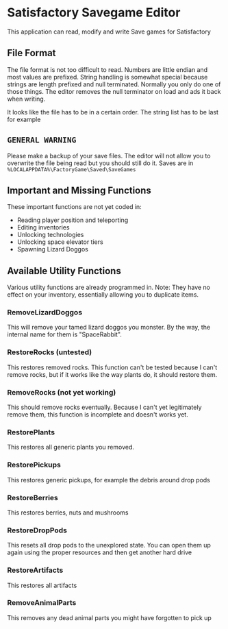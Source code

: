 # Satisfactory Savegame Editor

This application can read, modify and write Save games for Satisfactory

## File Format

The file format is not too difficult to read. Numbers are little endian and most values are prefixed.
String handling is somewhat special because strings are length prefixed and null terminated.
Normally you only do one of those things.
The editor removes the null terminator on load and ads it back when writing.

It looks like the file has to be in a certain order.
The string list has to be last for example

## `GENERAL WARNING`

Please make a backup of your save files.
The editor will not allow you to overwrite the file being read but you should still do it.
Saves are in `%LOCALAPPDATA%\FactoryGame\Saved\SaveGames`

## Important and Missing Functions

These important functions are not yet coded in:

- Reading player position and teleporting
- Editing inventories
- Unlocking technologies
- Unlocking space elevator tiers
- Spawning Lizard Doggos

## Available Utility Functions

Various utility functions are already programmed in. Note: They have no effect on your inventory, essentially allowing you to duplicate items.

### RemoveLizardDoggos

This will remove your tamed lizard doggos you monster.
By the way, the internal name for them is "SpaceRabbit".

### RestoreRocks (untested)

This restores removed rocks.
This function can't be tested because I can't remove rocks, but if it works like the way plants do, it should restore them.

### RemoveRocks (not yet working)

This should remove rocks eventually. Because I can't yet legitimately remove them, this function is incomplete and doesn't works yet.

### RestorePlants

This restores all generic plants you removed.

### RestorePickups

This restores generic pickups, for example the debris around drop pods

### RestoreBerries

This restores berries, nuts and mushrooms

### RestoreDropPods

This resets all drop pods to the unexplored state. You can open them up again using the proper resources and then get another hard drive

### RestoreArtifacts

This restores all artifacts

### RemoveAnimalParts

This removes any dead animal parts you might have forgotten to pick up
